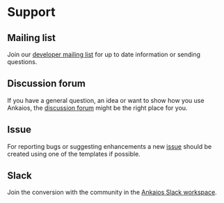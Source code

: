 # Support

## Mailing list

Join our [developer mailing list](https://accounts.eclipse.org/mailing-list/ankaios-dev) for up to date information or sending questions.

## Discussion forum

If you have a general question, an idea or want to show how you use Ankaios,
the [discussion forum](https://github.com/eclipse-ankaios/ankaios/discussions) might be the right place for you.

## Issue

For reporting bugs or suggesting enhancements a new
[issue](https://github.com/eclipse-ankaios/ankaios/issues) should be created
using one of the templates if possible.

## Slack

Join the conversion with the community in the [Ankaios Slack workspace](https://github.com/eclipse-ankaios/ankaios/wiki#slack).
